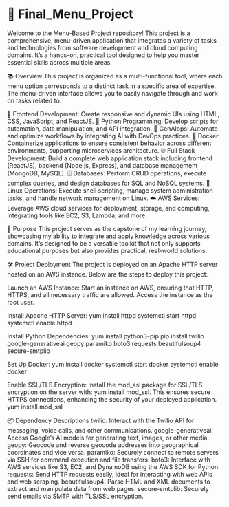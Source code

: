 # 🚀 Final_Menu_Project
Welcome to the Menu-Based Project repository! This project is a comprehensive, menu-driven application that integrates a variety of tasks and technologies from software development and cloud computing domains. It’s a hands-on, practical tool designed to help you master essential skills across multiple areas.

📚 Overview
This project is organized as a multi-functional tool, where each menu option corresponds to a distinct task in a specific area of expertise. The menu-driven interface allows you to easily navigate through and work on tasks related to:

🎨 Frontend Development: Create responsive and dynamic UIs using HTML, CSS, JavaScript, and ReactJS.
🐍 Python Programming: Develop scripts for automation, data manipulation, and API integration.
🤖 GenAIops: Automate and optimize workflows by integrating AI with DevOps practices.
🐳 Docker: Containerize applications to ensure consistent behavior across different environments, supporting microservices architecture.
🌐 Full Stack Development: Build a complete web application stack including frontend (ReactJS), backend (Node.js, Express), and database management (MongoDB, MySQL).
🗄️ Databases: Perform CRUD operations, execute complex queries, and design databases for SQL and NoSQL systems.
🐧 Linux Operations: Execute shell scripting, manage system administration tasks, and handle network management on Linux.
☁️ AWS Services: Leverage AWS cloud services for deployment, storage, and computing, integrating tools like EC2, S3, Lambda, and more.

🎯 Purpose
This project serves as the capstone of my learning journey, showcasing my ability to integrate and apply knowledge across various domains. It’s designed to be a versatile toolkit that not only supports educational purposes but also provides practical, real-world solutions.

🛠️ Project Deployment
The project is deployed on an Apache HTTP server hosted on an AWS instance. Below are the steps to deploy this project:

Launch an AWS Instance:
Start an instance on AWS, ensuring that HTTP, HTTPS, and all necessary traffic are allowed.
Access the instance as the root user.

Install Apache HTTP Server:
yum install httpd
systemctl start httpd
systemctl enable httpd

Install Python Dependencies:
yum install python3-pip
pip install twilio google-generativeai geopy paramiko boto3 requests beautifulsoup4 secure-smtplib

Set Up Docker:
yum install docker
systemctl start docker
systemctl enable docker

Enable SSL/TLS Encryption:
Install the mod_ssl package for SSL/TLS encryption on the server with: yum install mod_ssl.
This ensures secure HTTPS connections, enhancing the security of your deployed application.
yum install mod_ssl

📦 Dependency Descriptions
twilio: Interact with the Twilio API for messaging, voice calls, and other communications.
google-generativeai: Access Google’s AI models for generating text, images, or other media.
geopy: Geocode and reverse geocode addresses into geographical coordinates and vice versa.
paramiko: Securely connect to remote servers via SSH for command execution and file transfers.
boto3: Interface with AWS services like S3, EC2, and DynamoDB using the AWS SDK for Python.
requests: Send HTTP requests easily, ideal for interacting with web APIs and web scraping.
beautifulsoup4: Parse HTML and XML documents to extract and manipulate data from web pages.
secure-smtplib: Securely send emails via SMTP with TLS/SSL encryption.
